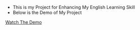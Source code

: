 - This is my Project for Enhancing My English Learning Skill
- Below is the Demo of My Project

[Watch The Demo](https://drive.google.com/file/d/1qFHhvq8s83Jn3TEF1ZRRwGOYu7Px9e64/view?usp=sharing)
